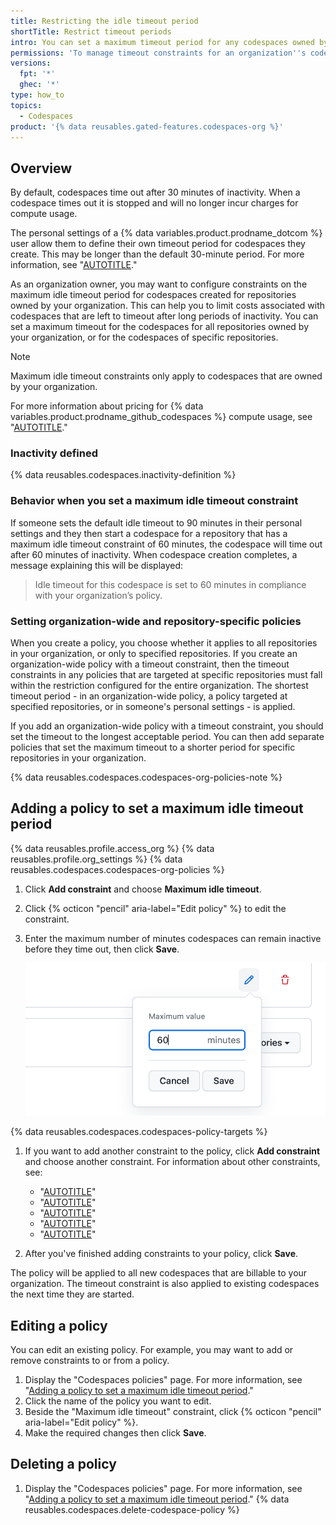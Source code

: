 ```yaml
---
title: Restricting the idle timeout period
shortTitle: Restrict timeout periods
intro: You can set a maximum timeout period for any codespaces owned by your organization.
permissions: 'To manage timeout constraints for an organization''s codespaces, you must be an owner of the organization.'
versions:
  fpt: '*'
  ghec: '*'
type: how_to
topics:
  - Codespaces
product: '{% data reusables.gated-features.codespaces-org %}'
---
```


## Overview

By default, codespaces time out after 30 minutes of inactivity. When a codespace times out it is stopped and will no longer incur charges for compute usage.

The personal settings of a {% data variables.product.prodname_dotcom %} user allow them to define their own timeout period for codespaces they create. This may be longer than the default 30-minute period. For more information, see "[AUTOTITLE](/codespaces/setting-your-user-preferences/setting-your-timeout-period-for-github-codespaces)."

As an organization owner, you may want to configure constraints on the maximum idle timeout period for codespaces created for repositories owned by your organization. This can help you to limit costs associated with codespaces that are left to timeout after long periods of inactivity. You can set a maximum timeout for the codespaces for all repositories owned by your organization, or for the codespaces of specific repositories.

> [!NOTE]
> Maximum idle timeout constraints only apply to codespaces that are owned by your organization.

For more information about pricing for {% data variables.product.prodname_github_codespaces %} compute usage, see "[AUTOTITLE](/billing/managing-billing-for-your-products/managing-billing-for-github-codespaces/about-billing-for-github-codespaces#codespaces-pricing)."

### Inactivity defined

{% data reusables.codespaces.inactivity-definition %}

### Behavior when you set a maximum idle timeout constraint

If someone sets the default idle timeout to 90 minutes in their personal settings and they then start a codespace for a repository that has a maximum idle timeout constraint of 60 minutes, the codespace will time out after 60 minutes of inactivity. When codespace creation completes, a message explaining this will be displayed:

> Idle timeout for this codespace is set to 60 minutes in compliance with your organization’s policy.

### Setting organization-wide and repository-specific policies

When you create a policy, you choose whether it applies to all repositories in your organization, or only to specified repositories. If you create an organization-wide policy with a timeout constraint, then the timeout constraints in any policies that are targeted at specific repositories must fall within the restriction configured for the entire organization. The shortest timeout period - in an organization-wide policy, a policy targeted at specified repositories, or in someone's personal settings - is applied.

If you add an organization-wide policy with a timeout constraint, you should set the timeout to the longest acceptable period. You can then add separate policies that set the maximum timeout to a shorter period for specific repositories in your organization.

{% data reusables.codespaces.codespaces-org-policies-note %}

## Adding a policy to set a maximum idle timeout period

{% data reusables.profile.access_org %}
{% data reusables.profile.org_settings %}
{% data reusables.codespaces.codespaces-org-policies %}
1. Click **Add constraint** and choose **Maximum idle timeout**.
1. Click {% octicon "pencil" aria-label="Edit policy" %} to edit the constraint.
1. Enter the maximum number of minutes codespaces can remain inactive before they time out, then click **Save**.

   ![Screenshot of a dropdown with a field labeled "Maximum value" set to 60 minutes. To the right of the field is a "Save" button.](/assets/images/help/codespaces/maximum-minutes-timeout.png)

{% data reusables.codespaces.codespaces-policy-targets %}
1. If you want to add another constraint to the policy, click **Add constraint** and choose another constraint. For information about other constraints, see:
   * "[AUTOTITLE](/codespaces/managing-codespaces-for-your-organization/restricting-access-to-machine-types)"
   * "[AUTOTITLE](/codespaces/managing-codespaces-for-your-organization/restricting-the-number-of-organization-billed-codespaces-a-user-can-create)"
   * "[AUTOTITLE](/codespaces/managing-codespaces-for-your-organization/restricting-the-base-image-for-codespaces)"
   * "[AUTOTITLE](/codespaces/managing-codespaces-for-your-organization/restricting-the-visibility-of-forwarded-ports)"
   * "[AUTOTITLE](/codespaces/managing-codespaces-for-your-organization/restricting-the-retention-period-for-codespaces)"

1. After you've finished adding constraints to your policy, click **Save**.

The policy will be applied to all new codespaces that are billable to your organization. The timeout constraint is also applied to existing codespaces the next time they are started.

## Editing a policy

You can edit an existing policy. For example, you may want to add or remove constraints to or from a policy.

1. Display the "Codespaces policies" page. For more information, see "[Adding a policy to set a maximum idle timeout period](#adding-a-policy-to-set-a-maximum-idle-timeout-period)."
1. Click the name of the policy you want to edit.
1. Beside the "Maximum idle timeout" constraint, click {% octicon "pencil" aria-label="Edit policy" %}.
1. Make the required changes then click **Save**.

## Deleting a policy

1. Display the "Codespaces policies" page. For more information, see "[Adding a policy to set a maximum idle timeout period](#adding-a-policy-to-set-a-maximum-idle-timeout-period)."
{% data reusables.codespaces.delete-codespace-policy %}
